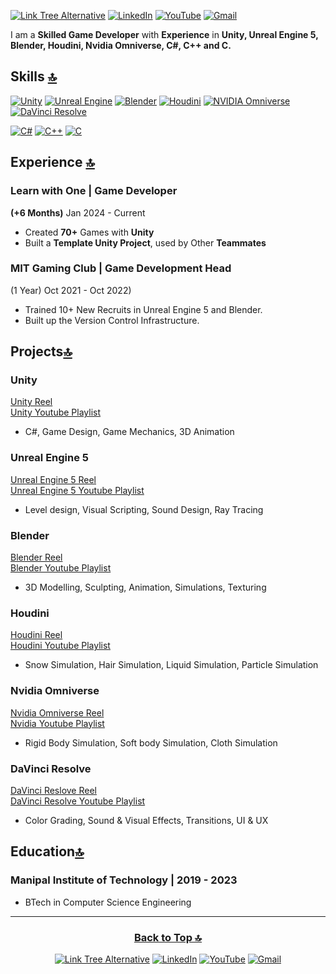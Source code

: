 <a id="Intro"></a>
[![Link Tree Alternative](https://img.shields.io/badge/Link_Tree-purple?style=for-the-badge&logo=linktree&color=a100ff)](https://linktr.ee/KenzelKD)
[![LinkedIn](https://img.shields.io/badge/LinkedIn-074c91?style=for-the-badge&logo=linkedin)](https://www.linkedin.com/in/kenzelkd/) 
[![YouTube](https://img.shields.io/youtube/channel/subscribers/UCxmsySbe12LYAMnIzT9wCJA?style=for-the-badge&logo=youtube&label=YouTube&labelColor=red&color=grey)](https://www.youtube.com/@KenzelKD) 
[![Gmail](https://img.shields.io/badge/Gmail-D14836?style=for-the-badge&logo=gmail&logoColor=white)](mailto:kenzelkdsouza@gmail.com)

<!--About Me-->
I am a **Skilled Game Developer** with **Experience** in **Unity, Unreal Engine 5, Blender, Houdini, Nvidia Omniverse, C#, C++ and C.**

## Skills [🔝](#intro)
[![Unity](https://img.shields.io/badge/unity-white.svg?style=for-the-badge&logo=unity&logoColor=black)](https://docs.google.com/presentation/d/1pFsYDFRGXi_IweLAtwN8sZRqx1JaddyiYzQz3FwoxqE/edit#slide=id.g2ad8d534cb9_0_55)
[![Unreal Engine](https://img.shields.io/badge/unreal_engine-%23313131.svg?style=for-the-badge&logo=unrealengine&logoColor=white)](https://docs.google.com/presentation/d/1pFsYDFRGXi_IweLAtwN8sZRqx1JaddyiYzQz3FwoxqE/edit#slide=id.g2ad8d534cb9_0_50)
[![Blender](https://img.shields.io/badge/blender-%23E87D0D.svg?style=for-the-badge&logo=blender&logoColor=white)](https://docs.google.com/presentation/d/1pFsYDFRGXi_IweLAtwN8sZRqx1JaddyiYzQz3FwoxqE/edit#slide=id.g2ad8d534cb9_0_45)
[![Houdini](https://img.shields.io/badge/Houdini-%23FF4713?style=for-the-badge&logo=houdini&logoColor=white)](https://docs.google.com/presentation/d/1pFsYDFRGXi_IweLAtwN8sZRqx1JaddyiYzQz3FwoxqE/edit#slide=id.g2ad8d534cb9_0_78)
[![NVIDIA Omniverse](https://img.shields.io/badge/NVIDIA_Omniverse-%2376B900.svg?style=for-the-badge&logo=nVIDIA&logoColor=white)](https://docs.google.com/presentation/d/1pFsYDFRGXi_IweLAtwN8sZRqx1JaddyiYzQz3FwoxqE/edit#slide=id.g2ad8d534cb9_0_60)
[![DaVinci Resolve](https://img.shields.io/badge/DaVinci%20Resolve-%23233A51?style=for-the-badge&logo=davinciresolve)](https://docs.google.com/presentation/d/1pFsYDFRGXi_IweLAtwN8sZRqx1JaddyiYzQz3FwoxqE/edit#slide=id.g2ad8d534cb9_0_106)
<!--### Languages-->
[![C#](https://img.shields.io/badge/C%23-%23239120.svg?style=for-the-badge&logo=csharp&logoColor=white)](https://www.sololearn.com/Certificate/CT-OY0XST1U/jpg)
[![C++](https://img.shields.io/badge/C++-%2300599C.svg?style=for-the-badge&logo=c%2B%2B&logoColor=white)](https://www.sololearn.com/Certificate/CT-5RVYYRAN/jpg)
[![C](https://img.shields.io/badge/C-%23A8B9CC.svg?style=for-the-badge&logo=c&logoColor=00599C)](https://www.sololearn.com/en/certificates/CT-TURS22C1)

## Experience [🔝](#intro)

### Learn with One | Game Developer
**(+6 Months)** Jan 2024 - Current
- Created **70+** Games with **Unity**
- Built a **Template Unity Project**, used by Other **Teammates**

### MIT Gaming Club | Game Development Head
(1 Year) Oct 2021 - Oct 2022)
- Trained 10+ New Recruits in Unreal Engine 5 and Blender.
- Built up the Version Control Infrastructure.

## Projects[🔝](#intro)

### Unity
[Unity Reel](/Reel/README.md#unity-reel)<br>
[Unity Youtube Playlist](https://www.youtube.com/playlist?list=PLWyR-1xh1zpex-6VUxNW0o3N9neaLrHPl)
- C#, Game Design, Game Mechanics, 3D Animation

### Unreal Engine 5
[Unreal Engine 5 Reel](/Reel/README.md#unreal-engine-5-reel)<br>
[Unreal Engine 5 Youtube Playlist](https://www.youtube.com/playlist?list=PLWyR-1xh1zpcBDHSosgeYlWRPeh6wekxz)
- Level design, Visual Scripting, Sound Design, Ray Tracing

### Blender
[Blender Reel](/Reel/README.md#blender-reel)<br>
[Blender Youtube Playlist](https://www.youtube.com/playlist?list=PLWyR-1xh1zpdoqYQfMFYUYD5LFE8gjyZg)
- 3D Modelling, Sculpting, Animation, Simulations, Texturing

### Houdini
[Houdini Reel](/Reel/README.md#houdini-reel)<br>
[Houdini Youtube Playlist](https://www.youtube.com/playlist?list=PLWyR-1xh1zpf9PalLGCn8OzZm0iKgDDeK)
-  Snow Simulation, Hair Simulation, Liquid Simulation, Particle Simulation

### Nvidia Omniverse
[Nvidia Omniverse Reel](/Reel/README.md#nvidia-omniverse-reel)<br>
[Nvidia Youtube Playlist](https://www.youtube.com/playlist?list=PLWyR-1xh1zpe9lPYcw6xWT5POeFJT_qcM)
-  Rigid Body Simulation, Soft body Simulation, Cloth Simulation

### DaVinci Resolve
[DaVinci Reslove Reel](/Reel/README.md#davinci-resolve-reel)<br>
[DaVinci Resolve Youtube Playlist](https://www.youtube.com/playlist?list=PLWyR-1xh1zpd9iiJJIzxKAUfMu-kl9ptC)
- Color Grading, Sound & Visual Effects, Transitions, UI & UX

## Education[🔝](#intro)

### Manipal Institute of Technology | 2019 - 2023
- BTech in Computer Science Engineering

---
<div align="center">
  <h3><a href = https://github.com/KenzKD#intro>Back to Top 🔝</a></h3>
  
  [![Link Tree Alternative](https://img.shields.io/badge/Link_Tree-purple?style=for-the-badge&logo=linktree&color=a100ff)](https://linktr.ee/KenzelKD)
  [![LinkedIn](https://img.shields.io/badge/LinkedIn-074c91?style=for-the-badge&logo=linkedin)](https://www.linkedin.com/in/kenzelkd/) 
  [![YouTube](https://img.shields.io/youtube/channel/subscribers/UCxmsySbe12LYAMnIzT9wCJA?style=for-the-badge&logo=youtube&label=YouTube&labelColor=red&color=grey)](https://www.youtube.com/@KenzelKD) 
  [![Gmail](https://img.shields.io/badge/Gmail-D14836?style=for-the-badge&logo=gmail&logoColor=white)](mailto:kenzelkdsouza@gmail.com)
</div>
